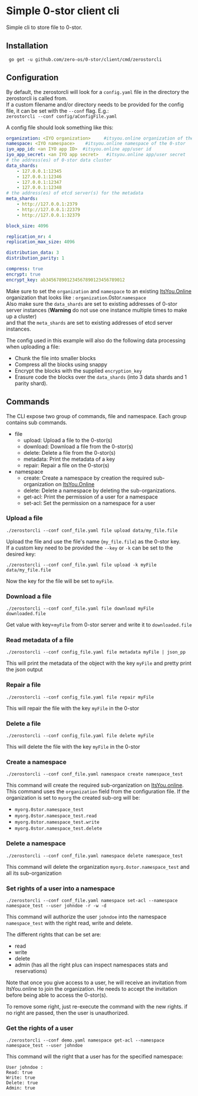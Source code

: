 # Simple 0-stor client cli

Simple cli to store file to 0-stor.

## Installation

```
 go get -u github.com/zero-os/0-stor/client/cmd/zerostorcli
```

## Configuration

By default, the zerostorcli will look for a `config.yaml` file in the directory the zerostorcli is called from.  
If a custom filename and/or directory needs to be provided for the config file, it can be set with the `--conf` flag. E.g.:  
`zerostorcli --conf config/aConfigFile.yaml`

A config file should look something like this:
```yaml
organization: <IYO organization>     #itsyou.online organization of the 0-stor
namespace: <IYO namespace>    #itsyou.online namespace of the 0-stor
iyo_app_id: <an IYO app ID>  #itsyou.online app/user id
iyo_app_secret: <an IYO app secret>   #itsyou.online app/user secret
# the address(es) of 0-stor data cluster 
data_shards:
    - 127.0.0.1:12345
    - 127.0.0.1:12346
    - 127.0.0.1:12347
    - 127.0.0.1:12348
# the address(es) of etcd server(s) for the metadata
meta_shards:
    - http://127.0.0.1:2379
    - http://127.0.0.1:22379
    - http://127.0.0.1:32379

block_size: 4096

replication_nr: 4
replication_max_size: 4096

distribution_data: 3
distribution_parity: 1

compress: true
encrypt: true
encrypt_key: ab345678901234567890123456789012
```

Make sure to set the `organization` and `namespace` to an existing [ItsYou.Online][iyo] organization that looks like : `organization`.0stor.`namespace`  
Also make sure the `data_shards` are set to existing addresses of 0-stor server instances (**Warning** do not use one instance multiple times to make up a cluster)  
and that the `meta_shards` are set to existing addresses of etcd server instances.

The config used in this example will also do the following data processing when uploading a file:
- Chunk the file into smaller blocks
- Compress all the blocks using snappy
- Encrypt the blocks with the supplied `encryption_key`
- Erasure code the blocks over the `data_shards` (into 3 data shards and 1 parity shard).

## Commands
The CLI expose two group of commands, file and namespace. Each group contains sub commands.

- file
  - upload: Upload a file to the 0-stor(s)
  - download: Download a file from the 0-stor(s)
  - delete: Delete a file from the 0-stor(s)
  - metadata: Print the metadata of a key
  - repair: Repair a file on the 0-stor(s)
- namespace
  - create: Create a namespace by creation the required sub-organization on [ItsYou.Online][iyo]
  - delete: Delete a namespace by deleting the sub-organizations.
  - get-acl: Print the permission of a user for a namespace
  - set-acl: Set the permission on a namespace for a user

### Upload a file

```
./zerostorcli --conf conf_file.yaml file upload data/my_file.file
```

Upload the file and use the file's name (`my_file.file`) as the 0-stor key.  
If a custom key need to be provided the `--key` or `-k` can be set to the desired key:
```
./zerostorcli --conf conf_file.yaml file upload -k myFile data/my_file.file
```
Now the key for the file will be set to `myFile`.

### Download a file

```
./zerostorcli --conf conf_file.yaml file download myFile downloaded.file
```

Get value with key=`myFile` from 0-stor server and write it to `downloaded.file`

### Read metadata of a file

```
./zerostorcli --conf config_file.yaml file metadata myFile | json_pp
```
This will print the metadata of the object with the key `myFile` and pretty print the json output

### Repair a file

```
./zerostorcli --conf config_file.yaml file repair myFile
```
This will repair the file with the key `myFile` in the 0-stor

### Delete a file

```
./zerostorcli --conf config_file.yaml file delete myFile
```
This will delete the file with the key `myFile` in the 0-stor

### Create a namespace

```
./zerostorcli --conf conf_file.yaml namespace create namespace_test
```

This command will create the required sub-organization on [ItsYou.online][iyo].
This command uses the `organization` field from the configuration file. If the organization is set to `myorg` the created sub-org will be:
- `myorg.0stor.namespace_test`
- `myorg.0stor.namespace_test.read`
- `myorg.0stor.namespace_test.write`
- `myorg.0stor.namespace_test.delete`

### Delete a namespace
```
./zerostorcli --conf conf_file.yaml namespace delete namespace_test
```

This command will delete the organization `myorg.0stor.namespace_test` and all its sub-organization

### Set rights of a user into a namespace

```
./zerostorcli --conf conf_file.yaml namespace set-acl --namespace namespace_test --user johndoe -r -w -d
```

This command will authorize the user `johndoe` into the namespace `namespace_test` with the right read, write and delete.

The different rights that can be set are:
- read
- write
- delete
- admin (has all the right plus can inspect namespaces stats and reservations)

Note that once you give access to a user, he will receive an invitation from ItsYou.online to join the organization. He needs to accept the invitation before being able to access the 0-stor(s).


To remove some right, just re-execute the command with the new rights. if no right are passed, then the user is unauthorized.


### Get the rights of a user

```
./zerostorcli --conf demo.yaml namespace get-acl --namespace namespace_test --user johndoe
```

This command will the right that a user has for the specified namespace:

```
User johndoe :
Read: true
Write: true
Delete: true
Admin: true
```

[iyo]: https://itsyou.online/